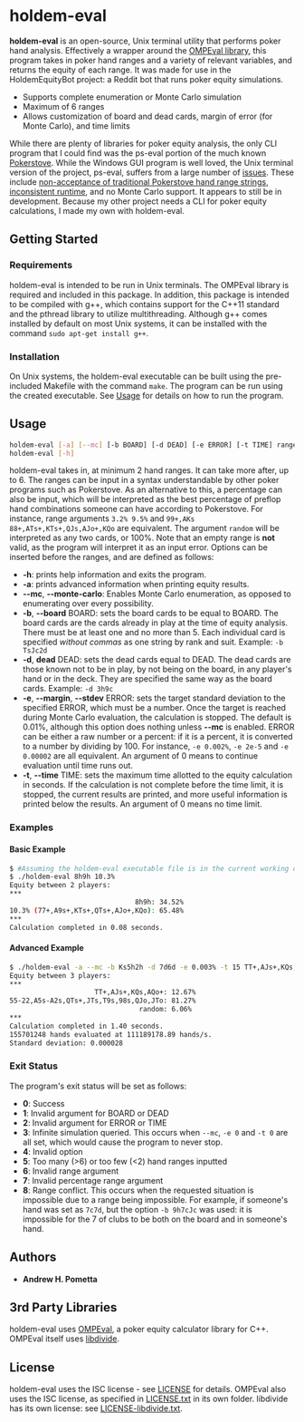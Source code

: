 # holdem-eval

**holdem-eval** is an open-source, Unix terminal utility that performs poker hand analysis.  Effectively a wrapper around the [OMPEval library](https://github.com/zekyll/OMPEval), this program takes in poker hand ranges and a variety of relevant variables, and returns the equity of each range.  It was made for use in the HoldemEquityBot project: a Reddit bot that runs poker equity simulations.

* Supports complete enumeration or Monte Carlo simulation
* Maximum of 6 ranges
* Allows customization of board and dead cards, margin of error (for Monte Carlo), and time limits

While there are plenty of libraries for poker equity analysis, the only CLI program that I could find was the ps-eval portion of the much known [Pokerstove](https://github.com/andrewprock/pokerstove).  While the Windows GUI program is well loved, the Unix terminal version of the project, ps-eval, suffers from a large number of [issues](https://github.com/andrewprock/pokerstove/issues).  These include [non-acceptance of traditional Pokerstove hand range strings](https://github.com/andrewprock/pokerstove/issues/39), [inconsistent runtime](https://github.com/andrewprock/pokerstove/issues/38), and no Monte Carlo support.  It appears to still be in development.  Because my other project needs a CLI for poker equity calculations, I made my own with holdem-eval.

## Getting Started

### Requirements

holdem-eval is intended to be run in Unix terminals.  The OMPEval library is required and included in this package.  In addition, this package is intended to be compiled with g++, which contains support for the C++11 standard and the pthread library to utilize multithreading.  Although g++ comes installed by default on most Unix systems, it can be installed with the command `sudo apt-get install g++`.

### Installation

On Unix systems, the holdem-eval executable can be built using the pre-included Makefile with the command `make`.  The program can be run using the created executable.  See [Usage](#Usage) for details on how to run the program.

## Usage

```bash
holdem-eval [-a] [--mc] [-b BOARD] [-d DEAD] [-e ERROR] [-t TIME] range1 range2 [range3...]
holdem-eval [-h]
```

holdem-eval takes in, at minimum 2 hand ranges.  It can take more after, up to 6.  The ranges can be input in a syntax understandable by other poker programs such as Pokerstove.  As an alternative to this, a percentage can also be input, which will be interpreted as the best percentage of preflop hand combinations someone can have according to Pokerstove.  For instance, range arguments `3.2% 9.5%` and `99+,AKs 88+,ATs+,KTs+,QJs,AJo+,KQo` are equivalent.  The argument `random` will be interpreted as any two cards, or 100%.  Note that an empty range is **not** valid, as the program will interpret it as an input error.  Options can be inserted before the ranges, and are defined as follows:

* **-h**: prints help information and exits the program.
* **-a**: prints advanced information when printing equity results.
* **--mc**, **--monte-carlo**: Enables Monte Carlo enumeration, as opposed to enumerating over every possibility.
* **-b**, **--board** BOARD: sets the board cards to be equal to BOARD.  The board cards are the cards already in play at the time of equity analysis.  There must be at least one and no more than 5.  Each individual card is specified *without commas* as one string by rank and suit.  Example: `-b TsJc2d`
* **-d**, **dead** DEAD: sets the dead cards equal to DEAD.  The dead cards are those known not to be in play, by not being on the board, in any player's hand or in the deck.  They are specified the same way as the board cards.  Example: `-d 3h9c`
* **-e**, **--margin**, **--stdev** ERROR: sets the target standard deviation to the specified ERROR, which must be a number.  Once the target is reached during Monte Carlo evaluation, the calculation is stopped.  The default is 0.01%, although this option does nothing unless **--mc** is enabled.  ERROR can be either a raw number or a percent: if it is a percent, it is converted to a number by dividing by 100.  For instance, `-e 0.002%`, `-e 2e-5` and `-e 0.00002` are all equivalent.  An argument of 0 means to continue evaluation until time runs out.
* **-t**, **--time** TIME: sets the maximum time allotted to the equity calculation in seconds.  If the calculation is not complete before the time limit, it is stopped, the current results are printed, and more useful information is printed below the results.  An argument of 0 means no time limit.

### Examples

#### Basic Example

```bash
$ #Assuming the holdem-eval executable file is in the current working directory (.)
$ ./holdem-eval 8h9h 10.3%
Equity between 2 players:
***
                               8h9h: 34.52%
10.3% (77+,A9s+,KTs+,QTs+,AJo+,KQo): 65.48%
***
Calculation completed in 0.08 seconds.
```

#### Advanced Example

```bash
$ ./holdem-eval -a --mc -b Ks5h2h -d 7d6d -e 0.003% -t 15 TT+,AJs+,KQs,AQo+ 55-22,A5s-A2s,QTs+,JTs,T9s,98s,QJo,JTo random
Equity between 3 players:
***
                     TT+,AJs+,KQs,AQo+: 12.67%
55-22,A5s-A2s,QTs+,JTs,T9s,98s,QJo,JTo: 81.27%
                                random: 6.06%
***
Calculation completed in 1.40 seconds.
155701248 hands evaluated at 111189178.89 hands/s.
Standard deviation: 0.000028
```

### Exit Status

The program's exit status will be set as follows:
* **0**: Success
* **1**: Invalid argument for BOARD or DEAD
* **2**: Invalid argument for ERROR or TIME
* **3**: Infinite simulation queried.  This occurs when `--mc`, `-e 0` and `-t 0` are all set, which would cause the program to never stop.
* **4**: Invalid option
* **5**: Too many (>6) or too few (<2) hand ranges inputted
* **6**: Invalid range argument
* **7**: Invalid percentage range argument
* **8**: Range conflict.  This occurs when the requested situation is impossible due to a range being impossible.  For example, if someone's hand was set as `7c7d`, but the option `-b 9h7cJc` was used: it is impossible for the 7 of clubs to be both on the board and in someone's hand.

## Authors

* **Andrew H. Pometta**

## 3rd Party Libraries

holdem-eval uses [OMPEval](https://github.com/zekyll/OMPEval), a poker equity calculator library for C++.  OMPEval itself uses [libdivide](http://libdivide.com/).

## License

holdem-eval uses the ISC license - see [LICENSE](LICENSE) for details.  OMPEval also uses the ISC license, as specified in [LICENSE.txt](src/OMPEval/LICENSE.txt) in its own folder.  libdivide has its own license: see [LICENSE-libdivide.txt](src/OMPEval/LICENSE-libdivide.txt).
